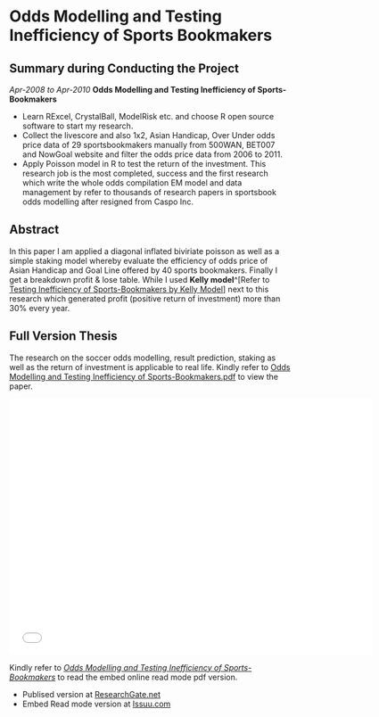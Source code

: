 # Odds Modelling and Testing Inefficiency of Sports Bookmakers

## Summary during Conducting the Project

*Apr-2008 to Apr-2010*
**Odds Modelling and Testing Inefficiency of Sports-Bookmakers**

- Learn RExcel, CrystalBall, ModelRisk etc. and choose R open source software to start my research.
- Collect the livescore and also 1x2, Asian Handicap, Over Under odds price data of 29 sportsbookmakers manually from 500WAN, BET007 and NowGoal website and filter the odds price data from 2006 to 2011.
- Apply Poisson model in R to test the return of the investment. This research job is the most completed, success and the first research which write the whole odds compilation EM model and data management by refer to thousands of research papers in sportsbook odds modelling after resigned from Caspo Inc.

## Abstract

  In this paper I am applied a diagonal inflated biviriate poisson as well as a simple staking model whereby evaluate the efficiency of odds price of Asian Handicap and Goal Line offered by 40 sports bookmakers. Finally I get a breakdown profit & lose table. While I used **Kelly model**^[Refer to [Testing Inefficiency of Sports-Bookmakers by Kelly Model](https://github.com/Scibrokes/Kelly-Criterion)] next to this research which generated profit (positive return of investment) more than 30% every year.

## Full Version Thesis

  The research on the soccer odds modelling, result prediction, staking as well as the return of investment is applicable to real life. Kindly refer to [Odds Modelling and Testing Inefficiency of Sports-Bookmakers.pdf](https://github.com/scibrokes/odds-modelling-and-testing-inefficiency-of-sports-bookmakers/blob/master/Odds%20Modelling%20and%20Testing%20Inefficiency%20of%20Sports-Bookmakers/Odds_Modelling_and_Testing_Inefficiency_of_Sports-Bookmakers.pdf) to view the paper.
  
<iframe width="650" height="460" src="//e.issuu.com/embed.html#24685247/38057010" frameborder="0" allowfullscreen></iframe>

Kindly refer to [*Odds Modelling and Testing Inefficiency of Sports-Bookmakers*](http://issuu.com/englianhu/docs/odds_modelling_and_testing_ineffici?e=24685247/38057010) to read the embed online read mode pdf version.

  - Publised version at [ResearchGate.net](https://www.researchgate.net/publication/303135550_Journal_of_Statistical_Software_Odds_Modelling_and_Testing_Inefficiency_of_Sports_Bookmakers_Rmodel)
  - Embed Read mode version at [Issuu.com](http://issuu.com/englianhu/docs/odds_modelling_and_testing_ineffici?e=24685247/38057010)